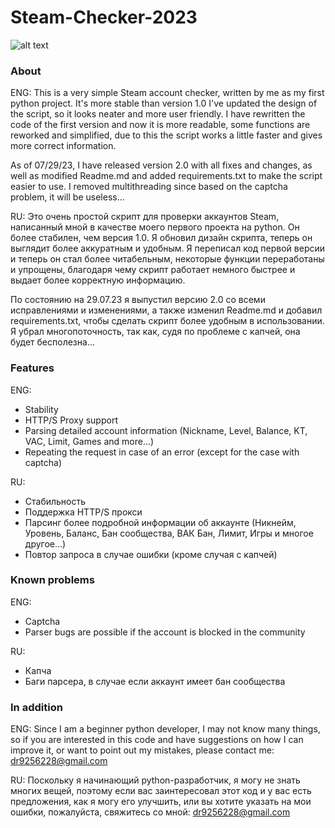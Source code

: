 # Steam-Checker-2023
![alt text](https://github.com/Fsocguy/Steam-Checker-2023/blob/main/Screenshot_1.png)
### About
ENG:
This is a very simple Steam account checker, written by me as my first python project. It's more stable than version 1.0 
I've updated the design of the script, so it looks neater and more user friendly.
I have rewritten the code of the first version and now it is more readable, some functions are reworked and simplified, due to this the script works a little faster and gives more correct information.

As of 07/29/23, I have released version 2.0 with all fixes and changes, as well as modified Readme.md and added requirements.txt to make the script easier to use.
I removed multithreading since based on the captcha problem, it will be useless...

RU:
Это очень простой скрипт для проверки аккаунтов Steam, написанный мной в качестве моего первого проекта на python. Он более стабилен, чем версия 1.0. 
Я обновил дизайн скрипта, теперь он выглядит более аккуратным и удобным.
Я переписал код первой версии и теперь он стал более читабельным, некоторые функции переработаны и упрощены, благодаря чему скрипт работает немного быстрее и выдает более корректную информацию.

По состоянию на 29.07.23 я выпустил версию 2.0 со всеми исправлениями и изменениями, а также изменил Readme.md и добавил requirements.txt, чтобы сделать скрипт более удобным в использовании.
Я убрал многопоточность, так как, судя по проблеме с капчей, она будет бесполезна...

### Features
ENG:
- Stability
- HTTP/S Proxy support
- Parsing detailed account information (Nickname, Level, Balance, KT, VAC, Limit, Games and more...)
- Repeating the request in case of an error (except for the case with captcha)

RU:
- Стабильность
- Поддержка HTTP/S прокси
- Парсинг более подробной информации об аккаунте (Никнейм, Уровень, Баланс, Бан сообщества, ВАК Бан, Лимит, Игры и многое другое...)
- Повтор запроса в случае ошибки (кроме случая с капчей)
### Known problems
ENG:
- Captcha 
- Parser bugs are possible if the account is blocked in the community

RU:
- Капча
- Баги парсера, в случае если аккаунт имеет бан сообщества

### In addition
ENG:
Since I am a beginner python developer, I may not know many things, so if you are interested in this code and have suggestions on how I can improve it, or want to point out my mistakes, please contact me: dr9256228@gmail.com

RU:
Поскольку я начинающий python-разработчик, я могу не знать многих вещей, поэтому если вас заинтересовал этот код и у вас есть предложения, как я могу его улучшить, или вы хотите указать на мои ошибки, пожалуйста, свяжитесь со мной: dr9256228@gmail.com
